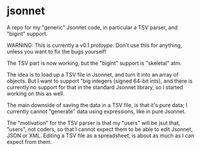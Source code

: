 # jsonnet
A repo for my "generic" Jsonnet code, in particular a TSV parser, and "bigint" support.

WARNING: This is currently a v0.1 *protoype*. Don't use this for anything, unless you want to fix the bugs yourself!

The TSV part is now working, but the "bigint" support is "skeletal" atm.

The idea is to load up a TSV file in Jsonnet, and turn it into an array of objects.
But I want to support "big integers (signed 64-bit ints), and there is currently no support for
that in the standard Jsonnet library, so I started working on this as well.

The main downside of saving the data in a TSV file, is that it's pure data;
I currently cannot "generate" data using expressions, like in pure Jsonnet.

The "motivation" for the TSV parser is that my "users" will be jsut that, "users",
not coders, so that I cannot expect them to be able to edit Jsonnet, JSON or XML.
Editing a TSV file as a spreadsheet, is about as much as I can expect from them.
